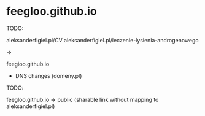 # feegIoo.github.io

TODO:

aleksanderfigiel.pl/CV
aleksanderfigiel.pl/leczenie-lysienia-androgenowego

=>

feegioo.github.io

+ DNS changes (domeny.pl)

TODO:

feegloo.github.io => public (sharable link without mapping to aleksanderfigiel.pl)
